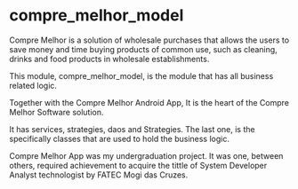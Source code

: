 # compre_melhor_model

Compre Melhor is a solution of wholesale purchases that allows the users to save money and time 
buying products of common use, such as cleaning, drinks and food products in wholesale establishments.

This module, compre_melhor_model, is the module that has all business related logic. 

Together with the Compre Melhor Android App, It is the heart of the Compre Melhor Software solution. 

It has services, strategies, daos and Strategies. The last one, is the specifically classes that are used 
to hold the business logic.

Compre Melhor App was my undergraduation project. It was one, between others, required achievement to acquire the tittle of System Developer Analyst technologist by FATEC Mogi das Cruzes.
